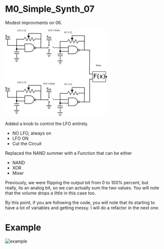# M0_Simple_Synth_07

Modest improvments on 06.


![Capture1](https://github.com/robstave/trinketM0Synth/blob/master/M0_Simple_Synth_07/images/circuit3.PNG)

Added a knob to control the LFO entirely.  
  - NO LFO, always on
  - LFO ON
  - Cut the Circuit

Replaced the NAND summer with a Function that can be either
 
  - NAND
  - XOR
  - Mixer


Previously, we were flipping the output bit from 0 to 100% percent, but really, its an analog bit, so
we can actually sum the two values.  You will note that the volume drops a little in this case too.

By this point, if you are following the code, you will note that its starting to have a lot of variables and getting messy.  I will do a refactor in the next one.

# Example

![example](https://www.youtube.com/watch?v=09VcLD3l2AE)
